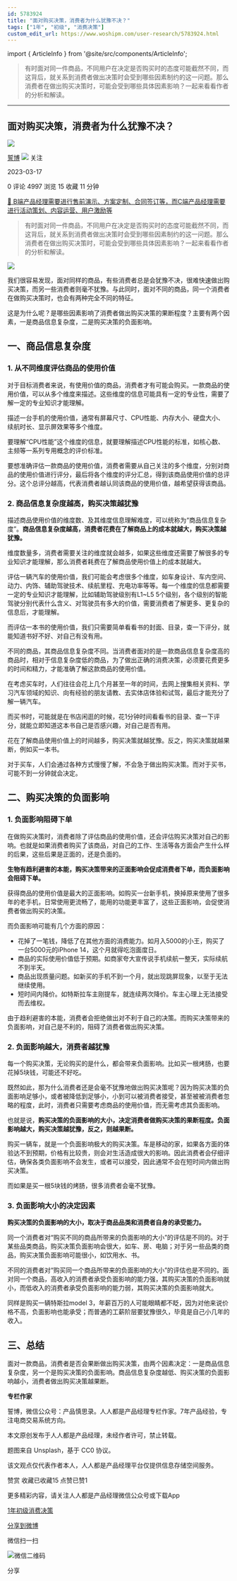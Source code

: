 ```yaml
---
id: 5783924
title: "面对购买决策，消费者为什么犹豫不决？"
tags: ["1年", "初级", "消费决策"]
custom_edit_url: https://www.woshipm.com/user-research/5783924.html
---
```

import { ArticleInfo } from '@site/src/components/ArticleInfo';

<ArticleInfo
    author="誓博"
    authorLink="https://www.woshipm.com/u/128594"
    published="2023-03-17"
    views={4997}
    comments={0}
    collects={15}
/>

> 有时面对同一件商品，不同用户在决定是否购买时的态度可能截然不同，而这背后，就关系到消费者做出决策时会受到哪些因素制约的这一问题。那么消费者在做出购买决策时，可能会受到哪些具体因素影响？一起来看看作者的分析和解读。

---

## 面对购买决策，消费者为什么犹豫不决？

[![](https://image.woshipm.com/wp-files/2020/05/RMxbMlUkFCxecUPEPHcZ.png!/both/72x72)](https://www.woshipm.com/u/128594)

[誓博](https://www.woshipm.com/u/128594) ![](https://static.woshipm.com/tag/1121_1@2x.png) 关注

2023-03-17

0 评论 4997 浏览 15 收藏 11 分钟

[🔗 B端产品经理需要进行售前演示、方案定制、合同签订等，而C端产品经理需要进行活动策划、内容运营、用户激励等](https://ke.qidianla.com/courses/bcpm)

> 有时面对同一件商品，不同用户在决定是否购买时的态度可能截然不同，而这背后，就关系到消费者做出决策时会受到哪些因素制约的这一问题。那么消费者在做出购买决策时，可能会受到哪些具体因素影响？一起来看看作者的分析和解读。

![](https://image.woshipm.com/wp-files/2023/03/d5MMPKlPtZ2qFGhqXEcz.jpg)

我们很容易发现，面对同样的商品，有些消费者总是会犹豫不决，很难快速做出购买决策，而另一些消费者则毫不犹豫。与此同时，面对不同的商品，同一个消费者在做购买决策时，也会有两种完全不同的特征。

这是为什么呢？是哪些因素影响了消费者做出购买决策的果断程度？主要有两个因素，一是商品信息复杂度，二是购买决策的负面影响。

## 一、商品信息复杂度

### 1\. 从不同维度评估商品的使用价值

对于目标消费者来说，有使用价值的商品，消费者才有可能会购买。一款商品的使用价值，可以从多个维度来描述。这些维度的信息可能具有一定的专业性，需要了解一定的专业知识才能理解。

描述一台手机的使用价值，通常有屏幕尺寸、CPU性能、内存大小、硬盘大小、续航时长、显示屏效果等多个维度。

要理解“CPU性能”这个维度的信息，就要理解描述CPU性能的标准，如核心数、主频等一系列专用概念的评价标准。

要想准确评估一款商品的使用价值，消费者需要从自己关注的多个维度，分别对商品的使用价值进行评分，最后将各个维度的评分汇总，得到该商品使用价值的总评分。这个总评分越高，代表消费者越认同该商品的使用价值，越希望获得该商品。

### 2\. 商品信息复杂度越高，购买决策越犹豫

描述商品使用价值的维度数、及其维度信息理解难度，可以统称为“商品信息复杂度”。**商品信息复杂度越高，消费者花费在了解商品上的成本就越大，购买决策越犹豫。**

维度数量多，消费者需要关注的维度就会越多，如果这些维度还需要了解很多的专业知识才能理解，那么消费者耗费在了解商品使用价值上的成本就越大。

评估一辆汽车的使用价值，我们可能会考虑很多个维度，如车身设计、车内空间、动力、内饰、辅助驾驶技术、续航里程、充电功率等等。每一个维度的信息都需要一定的专业知识才能理解，比如辅助驾驶级别有L1~L5 5个级别，各个级别的智能驾驶分别代表什么含义、对驾驶员有多大的价值，需要消费者了解更多、更复杂的信息后，才能理解。

而评估一本书的使用价值，我们只需要简单看看书的封面、目录，查一下评分，就能知道书好不好、对自己有没有用。

不同的商品，其商品信息复杂度不同。当消费者面对的是一款商品信息复杂度高的商品时，相对于信息复杂度低的商品，为了做出正确的消费决策，必须要花费更多的时间和精力，才能准确了解这款商品的使用价值。

在考虑买车时，人们往往会花上几个月甚至一年的时间，去网上搜集相关资料、学习汽车领域的知识、向有经验的朋友请教、去实体店体验和试驾，最后才能充分了解一辆汽车。

而买书时，可能就是在书店闲逛的时候，花1分钟时间看看书的目录、查一下评分，就能立即知道这本书自己是否感兴趣，对自己是否有用。

花在了解商品使用价值上的时间越多，购买决策就越犹豫。反之，购买决策就越果断，例如买一本书。

对于买车，人们会通过各种方式慢慢了解，不会急于做出购买决策。而对于买书，可能不到一分钟就会决定。

## 二、购买决策的负面影响

### 1\. 负面影响阻碍下单

在做购买决策时，消费者除了评估商品的使用价值，还会评估购买决策对自己的影响。也就是如果消费者购买了该商品，对自己的工作、生活等各方面会产生什么样的后果，这些后果是正面的，还是负面的。

**生物有趋利避害的本能，购买决策带来的正面影响会促成消费者下单，而负面影响会阻碍下单。**

获得商品的使用价值是最大的正面影响。如购买一台新手机，换掉原来使用了很多年的老手机，日常使用更流畅了，能用的功能更丰富了，这些正面影响，会促使消费者做出购买的决策。

而负面影响可能有几个方面的原因：

*   花掉了一笔钱，降低了在其他方面的消费能力。如月入5000的小王，购买了一台5000元的iPhone 14，这个月就得吃泡面度日。
*   商品的实际使用价值低于预期。如商家夸大宣传说手机续航一整天，实际续航不到半天。
*   商品出现质量问题。如新买的手机不到一个月，就出现跳屏现象，以至于无法继续使用。
*   短时间内降价。如特斯拉车主刚提车，就连续两次降价。车主心理上无法接受而去维权。

由于趋利避害的本能，消费者会拒绝做出对不利于自己的决策。而购买决策带来的负面影响，对自己是不利的，阻碍了消费者做出购买决策。

### 2\. 负面影响越大，消费者越犹豫

每一个购买决策，无论购买的是什么，都会带来负面影响。比如买一根烤肠，也要花掉5块钱，可能还不好吃。

既然如此，那为什么消费者还是会毫不犹豫地做出购买决策呢？因为购买决策的负面影响足够小，或者被降低到足够小，小到可以被消费者接受，甚至被被消费者忽略的程度，此时，消费者只需要考虑商品的使用价值，而无需考虑其负面影响。

也就是说，**购买决策的负面影响的大小，决定消费者做购买决策的果断程度。负面影响越大，购买决策越犹豫，反之，则越果断。**

购买一辆车，就是一个负面影响极大的购买决策。车是移动的家，如果各方面的体验达不到预期，价格有比较贵，则会对生活造成很大的影响。因此消费者会仔细评估，确保各类负面影响不会发生，或者可以接受，因此通常不会在短时间内做出购买决策。

而如果是买一根5块钱的烤肠，很多消费者会毫不犹豫。

### 3\. 负面影响大小的决定因素

**购买决策的负面影响的大小，取决于商品品类和消费者自身的承受能力。**

同一个消费者对“购买不同的商品所带来的负面影响的大小”的评估是不同的。对于某些品类商品，购买决策负面影响会很大，如车、房、电脑；对于另一些品类的商品，购买决策负面影响可能很小，如饮用水、书。

不同的消费者对“购买同一个商品所带来的负面影响的大小”的评估也是不同的。面对同一个商品，高收入的消费者承受负面影响的能力强，其购买决策的负面影响就小，而低收入的消费者承受负面影响的能力弱，其购买决策的负面影响就大。

同样是购买一辆特斯拉model 3，年薪百万的人可能眼睛都不眨，因为对他来说价格不高，负面影响也能承受；而普通的工薪阶层要犹豫很久，毕竟是自己小几年的收入。

## 三、总结

面对一款商品，消费者是否会果断做出购买决策，由两个因素决定：一是商品信息复杂度，另一个是购买决策的负面影响。商品信息复杂度越低、购买决策的负面影响越小，消费者做出购买决策越果断。

**专栏作家**

誓博，微信公众号：产品慎思录。人人都是产品经理专栏作家。7年产品经验，专注电商交易系统方向。

本文原创发布于人人都是产品经理，未经作者许可，禁止转载。

题图来自 Unsplash，基于 CC0 协议。

该文观点仅代表作者本人，人人都是产品经理平台仅提供信息存储空间服务。

赞赏 收藏已收藏15 点赞已赞1

更多精彩内容，请关注人人都是产品经理微信公众号或下载App

[1年](https://www.woshipm.com/tag/1%e5%b9%b4)[初级](https://www.woshipm.com/tag/%e5%88%9d%e7%ba%a7)[消费决策](https://www.woshipm.com/tag/%e6%b6%88%e8%b4%b9%e5%86%b3%e7%ad%96)

[分享到微博](https://service.weibo.com/share/share.php?appkey=2775287854&title=面对购买决策，消费者为什么犹豫不决？&url=https://www.woshipm.com/user-research/5783924.html&pic=https://image.woshipm.com/wp-files/2023/03/d5MMPKlPtZ2qFGhqXEcz.jpg)

微信扫一扫

![微信二维码](https://api.pwmqr.com/qrcode/create/?url=https://www.woshipm.com/user-research/5783924.html)

分享